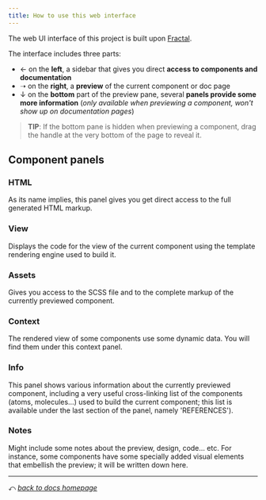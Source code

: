 ```yaml
---
title: How to use this web interface
---
```


The web UI interface of this project is built upon [Fractal](https://fractal.build/guide).

The interface includes three parts:

- ← on the **left**, a sidebar that gives you direct **access to components and documentation**
- ➝ on the **right**, a **preview** of the current component or doc page
- ↓ on the **bottom** part of the preview pane, several **panels provide some more information** (*only available when previewing a component, won't show up on documentation pages*)

> **TIP**: If the bottom pane is hidden when previewing a component, drag the handle at the very bottom of the page to reveal it.

## Component panels

### HTML

As its name implies, this panel gives you get direct access to the full generated HTML markup.

### View

Displays the code for the view of the current component using the template rendering engine used to build it.

### Assets

Gives you access to the SCSS file and to the complete markup of the currently previewed component.

### Context

The rendered view of some components use some dynamic data. You will find them under this context panel.

### Info

This panel shows various information about the currently previewed component, including a very useful cross-linking list of the components (atoms, molecules…) used to build the current component; this list is available under the last section of the panel, namely 'REFERENCES').

### Notes

Might include some notes about the preview, design, code… etc.
For instance, some components have some specially added visual elements that embellish the preview; it will be written down here.

***
⤺ _[back to docs homepage](overview.html)_
